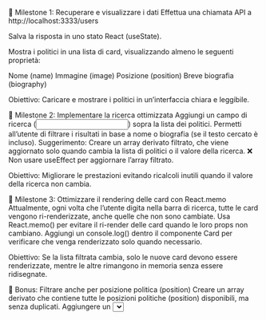 📌 Milestone 1: Recuperare e visualizzare i dati
Effettua una chiamata API a
http://localhost:3333/users

Salva la risposta in uno stato React (useState).

Mostra i politici in una lista di card, visualizzando almeno le seguenti proprietà:

Nome (name)
Immagine (image)
Posizione (position)
Breve biografia (biography)

Obiettivo: Caricare e mostrare i politici in un’interfaccia chiara e leggibile.

📌 Milestone 2: Implementare la ricerca ottimizzata
Aggiungi un campo di ricerca (<input type="text">) sopra la lista dei politici.
Permetti all’utente di filtrare i risultati in base a nome o biografia (se il testo cercato è incluso). Suggerimento: Creare un array derivato filtrato, che viene aggiornato solo quando cambia la lista di politici o il valore della ricerca.
❌ Non usare useEffect per aggiornare l’array filtrato.

Obiettivo: Migliorare le prestazioni evitando ricalcoli inutili quando il valore della ricerca non cambia.

📌 Milestone 3: Ottimizzare il rendering delle card con React.memo
Attualmente, ogni volta che l’utente digita nella barra di ricerca, tutte le card vengono ri-renderizzate, anche quelle che non sono cambiate.
Usa React.memo() per evitare il ri-render delle card quando le loro props non cambiano.
Aggiungi un console.log() dentro il componente Card per verificare che venga renderizzato solo quando necessario.

Obiettivo: Se la lista filtrata cambia, solo le nuove card devono essere renderizzate, mentre le altre rimangono in memoria senza essere ridisegnate.

🎯 Bonus: Filtrare anche per posizione politica (position)
Creare un array derivato che contiene tutte le posizioni politiche (position) disponibili, ma senza duplicati.
Aggiungere un <select> sopra la lista che permette di filtrare i politici anche in base alla loro posizione.
Modificare l’array filtrato per tenere conto sia della stringa di ricerca, sia della posizione selezionata.